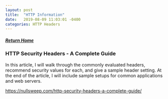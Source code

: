 ```yaml
---
layout: post
title:  "HTTP Information"
date:   2019-08-09 11:03:01 -0400
categories: HTTP Headers
---
```

##### [Return Home](https://thegetch.github.io/penetration/testing/resources/2019/08/09/Home/)

### HTTP Security Headers - A Complete Guide

In this article, I will walk through the commonly evaluated headers, recommend security values for each, and give a sample header setting. At the end of the article, I will include sample setups for common applications and web servers.

<https://nullsweep.com/http-security-headers-a-complete-guide/>
